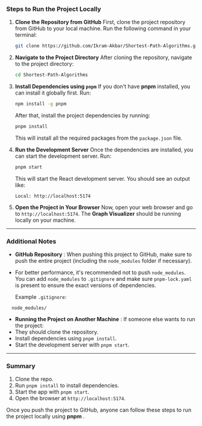 
### **Steps to Run the Project Locally**

1. **Clone the Repository from GitHub**
   First, clone the project repository from GitHub to your local machine. Run the following command in your terminal:

   ```bash
   git clone https://github.com/Ikram-Akbar/Shortest-Path-Algorithms.git
   ```
2. **Navigate to the Project Directory**
   After cloning the repository, navigate to the project directory:

   ```bash
   cd Shortest-Path-Algorithms
   ```
3. **Install Dependencies using `pnpm`**
   If you don't have **pnpm** installed, you can install it globally first. Run:

   ```bash
   npm install -g pnpm
   ```

   After that, install the project dependencies by running:

   ```bash
   pnpm install
   ```

   This will install all the required packages from the `package.json` file.
4. **Run the Development Server**
   Once the dependencies are installed, you can start the development server. Run:

   ```bash
   pnpm start
   ```

   This will start the React development server. You should see an output like:

   ```
   Local: http://localhost:5174
   ```
5. **Open the Project in Your Browser**
   Now, open your web browser and go to `http://localhost:5174`. The **Graph Visualizer** should be running locally on your machine.

---

### **Additional Notes**

* **GitHub Repository** : When pushing this project to GitHub, make sure to push the entire project (including the `node_modules` folder if necessary).
* For better performance, it's recommended not to push `node_modules`. You can add `node_modules` to `.gitignore` and make sure `pnpm-lock.yaml` is present to ensure the exact versions of dependencies.

  Example `.gitignore`:

```
  node_modules/
```

* **Running the Project on Another Machine** : If someone else wants to run the project:
* They should clone the repository.
* Install dependencies using `pnpm install`.
* Start the development server with `pnpm start`.

---

### **Summary**

1. Clone the repo.
2. Run `pnpm install` to install dependencies.
3. Start the app with `pnpm start`.
4. Open the browser at `http://localhost:5174`.

Once you push the project to GitHub, anyone can follow these steps to run the project locally using  **pnpm** .
